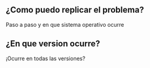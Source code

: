 ## ¿Como puedo replicar el problema?
Paso a paso y en que sistema operativo ocurre
## ¿En que version ocurre?
¡Ocurre en todas las versiones?
